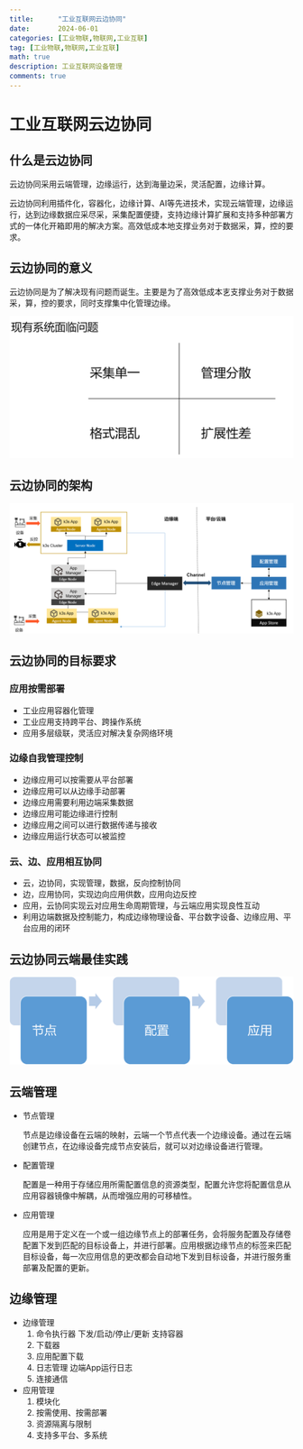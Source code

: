 ```yaml
---
title:      "工业互联网云边协同"
date:       2024-06-01
categories: [工业物联,物联网,工业互联]
tag: [工业物联,物联网,工业互联]
math: true
description: 工业互联网设备管理
comments: true
---
```


# 工业互联网云边协同
## 什么是云边协同
云边协同采用云端管理，边缘运行，达到海量边采，灵活配置，边缘计算。

云边协同利用插件化，容器化，边缘计算、AI等先进技术，实现云端管理，边缘运行，达到边缘数据应采尽采，采集配置便捷，支持边缘计算扩展和支持多种部署方式的一体化开箱即用的解决方案。高效低成本地支撑业务对于数据采，算，控的要求。

## 云边协同的意义
云边协同是为了解决现有问题而诞生。主要是为了高效低成本㐊支撑业务对于数据采，算，控的要求，同时支撑集中化管理边缘。

![问题](/assets/img/iiot/epc/problem.png)
## 云边协同的架构
![架构](/assets/img/iiot/epc/arch1.png)
## 云边协同的目标要求
### 应用按需部署
- 工业应用容器化管理
- 工业应用支持跨平台、跨操作系统
- 应用多层级联，灵活应对解决复杂网络环境

### 边缘自我管理控制
- 边缘应用可以按需要从平台部署
- 边缘应用可以从边缘手动部署
- 边缘应用需要利用边端采集数据
- 边缘应用可能边缘进行控制
- 边缘应用之间可以进行数据传递与接收
- 边缘应用运行状态可以被监控

### 云、边、应用相互协同
- 云，边协同，实现管理，数据，反向控制协同
- 边，应用协同，实现边向应用供数，应用向边反控
- 应用，云协同实现云对应用生命周期管理，与云端应用实现良性互动
- 利用边端数据及控制能力，构成边缘物理设备、平台数字设备、边缘应用、平台应用的闭环

## 云边协同云端最佳实践

![最佳实践](/assets/img/iiot/epc/best.png)

## 云端管理
  - 节点管理
  
    节点是边缘设备在云端的映射，云端一个节点代表一个边缘设备。通过在云端创建节点，在边缘设备完成节点安装后，就可以对边缘设备进行管理。
  - 配置管理
  
    配置是一种用于存储应用所需配置信息的资源类型，配置允许您将配置信息从应用容器镜像中解耦，从而增强应用的可移植性。
  - 应用管理
    
    应用是用于定义在一个或一组边缘节点上的部署任务，会将服务配置及存储卷配置下发到匹配的目标设备上，并进行部署。应用根据边缘节点的标签来匹配目标设备，每一次应用信息的更改都会自动地下发到目标设备，并进行服务重部署及配置的更新。
## 边缘管理
  - 边缘管理
    1. 命令执行器 下发/启动/停止/更新 支持容器  
    2. 下载器
    3. 应用配置下载                  
    4. 日志管理 边端App运行日志   
    5. 连接通信
  - 应用管理
    1. 模块化 
    2. 按需使用、按需部署
    3. 资源隔离与限制
    4. 支持多平台、多系统
  
  
    
    
